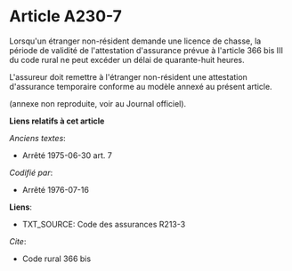 # Article A230-7

Lorsqu'un étranger non-résident demande une licence de chasse, la période de validité de l'attestation d'assurance prévue à
l'article 366 bis III du code rural ne peut excéder un délai de quarante-huit heures.

L'assureur doit remettre à l'étranger non-résident une attestation d'assurance temporaire conforme au modèle annexé au
présent article.

(annexe non reproduite, voir au Journal officiel).

**Liens relatifs à cet article**

_Anciens textes_:

  - Arrêté 1975-06-30 art. 7

_Codifié par_:

  - Arrêté 1976-07-16

**Liens**:

  - TXT_SOURCE: Code des assurances R213-3

_Cite_:

  - Code rural 366 bis
